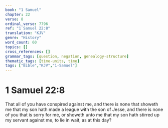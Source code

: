 ```yaml
---
book: "1 Samuel"
chapter: 22
verse: 8
ordinal_verse: 7796
ref: "1 Samuel 22:8"
translation: "KJV"
genre: "History"
word_count: 60
topics: []
cross_references: []
grammar_tags: [question, negation, genealogy-structure]
thematic_tags: [time-units, time]
tags: ["Bible","KJV","1-Samuel"]
---
```


# 1 Samuel 22:8

That all of you have conspired against me, and there is none that showeth me that my son hath made a league with the son of Jesse, and there is none of you that is sorry for me, or showeth unto me that my son hath stirred up my servant against me, to lie in wait, as at this day?
